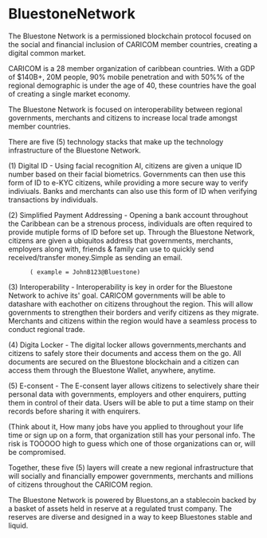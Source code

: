 # BluestoneNetwork
The Bluestone Network is a permissioned blockchain protocol focused on the social and financial inclusion of CARICOM member countries, creating a digital common market.

CARICOM is a 28 member organization of caribbean countries. With a GDP of $140B+, 20M people, 90% mobile penetration and with  50%% of the regional demographic is under the age of 40, these countries have the goal of creating a single market economy. 

The Bluestone Network is focused on interoperability between regional governments, merchants and citizens to increase local trade amongst member countries. 

There are five (5) technology stacks that make up the technology infrastructure of the Bluestone Network. 

(1) Digital ID - Using facial recognition AI, citizens are given a unique ID number based on their facial biometrics. Governments can then use this form of ID to e-KYC citizens, while providing a more secure way to verify indiviuals. Banks and merchants can also use this form of ID when verifying transactions by individuals. 

(2) Simplified Payment Addressing - Opening a bank account throughout the Caribbean can be a strenous process, individuals are often required to provide mutiple forms of ID before set up. Through the Bluestone Network, citizens are given a ubiquitos address that governments, merchants, employers along with,  friends & family can use to quickly send received/transfer money.Simple as sending an email.
          
          ( example = JohnB123@Bluestone)
          
(3) Interoperability - Interoperability is key in order for the Bluestone Network to achive its' goal. CARICOM governments will be able to datashare with eachother on citizens throughout the region. This will allow governments to strengthen their borders and verify citizens as they migrate. Merchants and citizens within the region would have a seamless process to conduct regional trade. 

(4) Digita Locker - The digital locker allows governments,merchants and citizens to safely store their documents and access them on the go. All documents are secured on the Bluestone blockchain and a citizen can access them through the Bluestone Wallet, anywhere, anytime. 

(5) E-consent - The E-consent layer allows citizens to selectively share their personal data with governments, employers and other enquirers, putting them in control of their data. Users will be able to put a time stamp on their records before sharing it with enquirers. 

(Think about it, How many jobs have you applied to throughout your life time or sign up on a form, that organization still has your personal info. The risk is TOOOOO high to guess which one of those organizations can or, will be compromised. 

Together, these five (5) layers will create a new regional infrastructure that will socially and financially empower governments, merchants and millions of citizens throughout the CARICOM region. 


The Bluestone Network is powered by Bluestons,an a stablecoin backed by a basket of assets held in reserve at a regulated trust company. The reserves are diverse and designed in a way to keep Bluestones stable and liquid. 
